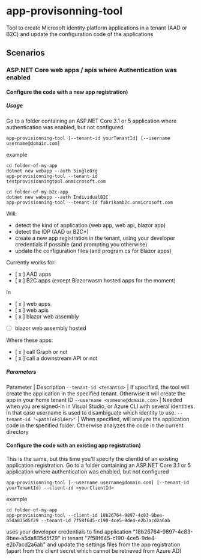# app-provisonning-tool
Tool to create Microsoft identity platform applications in a tenant (AAD or B2C) and update the configuration code of the applications

## Scenarios

### ASP.NET Core web apps / apis where Authentication was enabled

#### Configure the code with a new app registration)

##### Usage
Go to a folder containing an ASP.NET Core 3.1 or 5 application where authentication was enabled, but not configured

```Shell
app-provisionning-tool [--tenant-id yourTenantId] [--username username@domain.com]
```

example

```Shell
cd folder-of-my-app
dotnet new webapp --auth SingleOrg
app-provisionning-tool --tenant-id testprovisionningtool.onmicrosoft.com
```

```Shell
cd folder-of-my-b2c-app
dotnet new webapp --auth IndividualB2C
app-provisionning-tool --tenant-id fabrikamb2c.onmicrosoft.com
```

Will: 
- detect the kind of application (web app, web api, blazor app)
- detect the IDP (AAD or B2C*)
- create a new app registration in the tenant, using your developer credentials if possible (and prompting you otherwise)
- update the configuration files (and program.cs for Blazor apps)

Currently works for:

- [ x ] AAD apps
- [ x ] B2C apps (except Blazorwasm hosted apps for the moment)

In
- [ x ] web apps
- [ x ] web apis
- [ x ] blazor web assembly
- [ ] blazor web assembly hosted

Where these apps:
- [ x ] call Graph or not
- [ x ] call a downstream API or not


##### Parameters
Parameter | Description
`--tenant-id <tenantid>` | If specified, the tool will create the application in the specified tenant. Otherwise it will create the app in your home tenant ID
`--username <someone@domain.com>` | Needed when you are signed-in in Visual Studio, or Azure CLI with several identities. In that case username is used to disambiguate which identity to use.
`--tenant-id '<pathToFolder>'` | When specified, will analyze the application code in the specified folder. Otherwise analyzes the code in the current directory


#### Configure the code with an existing app registration)

This is the same, but this time you'll specify the clientId of an existing application registration.
Go to a folder containing an ASP.NET Core 3.1 or 5 application where authentication was enabled, but not configured

```Shell
app-provisionning-tool [--username username@domain.com] [--tenant-id yourTenantId] --client-id <yourClientId>
```

example

```Shell
cd folder-of-my-app
app-provisionning-tool --client-id 18b26764-9897-4c83-9bee-a5da835d5f29 --tenant-id 7f58f645-c190-4ce5-9de4-e2b7acd2a6ab
```

uses your developer credentials to find application "18b26764-9897-4c83-9bee-a5da835d5f29" in tenant "7f58f645-c190-4ce5-9de4-e2b7acd2a6ab" and update the settings files from the app registration (apart from the client secret which cannot be retrieved from Azure AD)
